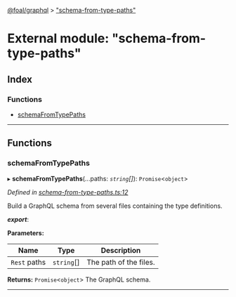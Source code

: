 [@foal/graphql](../README.md) > ["schema-from-type-paths"](../modules/_schema_from_type_paths_.md)

# External module: "schema-from-type-paths"

## Index

### Functions

* [schemaFromTypePaths](_schema_from_type_paths_.md#schemafromtypepaths)

---

## Functions

<a id="schemafromtypepaths"></a>

###  schemaFromTypePaths

▸ **schemaFromTypePaths**(...paths: *`string`[]*): `Promise`<`object`>

*Defined in [schema-from-type-paths.ts:12](https://github.com/FoalTS/foal/blob/538afb23/packages/graphql/src/schema-from-type-paths.ts#L12)*

Build a GraphQL schema from several files containing the type definitions.

*__export__*: 

**Parameters:**

| Name | Type | Description |
| ------ | ------ | ------ |
| `Rest` paths | `string`[] |  The path of the files. |

**Returns:** `Promise`<`object`>
The GraphQL schema.

___


